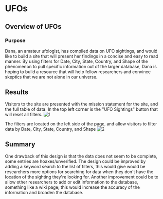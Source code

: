 # UFOs

## Overview of UFOs

### Purpose

Dana, an amateur ufologist, has compiled data on UFO sightings, and would like to build a site that will present her findings in a concise and easy to read manner. By using filters for Date, City, State, Country, and Shape of the phenomenon to pull specific information out of the larger database, Dana is hoping to build a resource that will help fellow researchers and convince skeptics that we are not alone in our universe. 

## Results

Visitors to the site are presented with the mission statement for the site, and the full table of data. In the top left corner is the "UFO Sightings" button that will reset all filters. 
![1](https://user-images.githubusercontent.com/82191831/132171200-34e27831-a871-4e27-b7e4-f5bac0013f37.jpg)

The filters are located on the left side of the page, and allow visitors to filter data by Date, City, State, Country, and Shape
![2](https://user-images.githubusercontent.com/82191831/132171654-25b78a73-5c28-4f6b-9841-beaab17ea399.jpg)


## Summary

One drawback of this design is that the data does not seem to be complete, some entries are hoaxes/unverified. The design could be improved by adding a keyword search to the list of filters, this would give would be researchers more options for searching for data when they don't have the location of the sighting they're looking for. Another improvement could be to allow other researchers to add or edit information to the database, something like a wiki page; this would increase the accuracy of the information and broaden the database.
